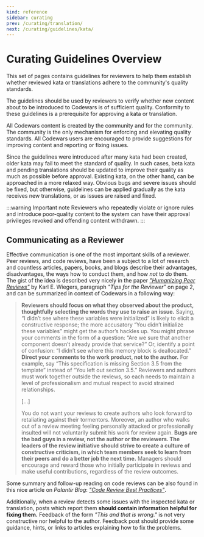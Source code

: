 ```yaml
---
kind: reference
sidebar: curating
prev: /curating/translation/
next: /curating/guidelines/kata/
---
```



# Curating Guidelines Overview

This set of pages contains guidelines for reviewers to help them establish whether reviewed kata or translations adhere to the community's quality standards.

The guidelines should be used by reviewers to verify whether new content about to be introduced to Codewars is of sufficient quality. Conformity to these guidelines is a prerequisite for approving a kata or translation.

All Codewars content is created by the community and for the community. The community is the only mechanism for enforcing and elevating quality standards. All Codewars users are encouraged to provide suggestions for improving content and reporting or fixing issues.

Since the guidelines were introduced after many kata had been created, older kata may fail to meet the standard of quality. In such cases, beta kata and pending translations should be updated to improve their quality as much as possible before approval. Existing kata, on the other hand, can be approached in a more relaxed way. Obvious bugs and severe issues should be fixed, but otherwise, guidelines can be applied gradually as the kata receives new translations, or as issues are raised and fixed.

:::warning Important note
Reviewers who repeatedly violate or ignore rules and introduce poor-quality content to the system can have their approval privileges revoked and offending content withdrawn.
:::


## Communicating as a Reviewer

Effective communication is one of the most important skills of a reviewer. Peer reviews, and code reviews, have been a subject to a lot of research and countless articles, papers, books, and blogs describe their advantages, disadvantages, the ways how to conduct them, and how _not_ to do them. The gist of the idea is described very nicely in the paper [_"Humanizing Peer Reviews"_](https://www.processimpact.com/articles/humanizing_reviews.pdf) by Karl E. Wiegers, paragraph _"Tips for the Reviewer"_ on page 2, and can be summarized in context of Codewars in a following way:

> **Reviewers should focus on what they observed about the product, thoughtfully selecting the words they use to raise an issue.** Saying, “I didn’t see where these variables were initialized” is likely to elicit a constructive response; the more accusatory “You didn’t initialize these variables” might get the author’s hackles up. You might phrase your comments in the form of a question: “Are we sure that another component doesn’t already provide that service?” Or, identify a point of confusion: “I didn’t see where this memory block is deallocated.” **Direct your comments to the work product, not to the author.** For example, say “This specification is missing Section 3.5 from the template” instead of “You left out section 3.5.” Reviewers and authors must work together outside the reviews, so each needs to maintain a level of professionalism and mutual respect to avoid strained relationships.
>
> [...]
>
> You do not want your reviews to create authors who look forward to retaliating against their tormentors. Moreover, an author who walks out of a review meeting feeling personally attacked or professionally insulted will not voluntarily submit his work for review again. **Bugs are the bad guys in a review, not the author or the reviewers. The leaders of the review initiative should strive to create a culture of constructive criticism, in which team members seek to learn from their peers and do a better job the next time.** Managers should encourage and reward those who initially participate in reviews and make useful contributions, regardless of the review outcomes.

Some summary and follow-up reading on code reviews can be also found in this nice article on _Palantir Blog_: [_"Code Review Best Practices"_](https://medium.com/palantir/code-review-best-practices-19e02780015f).

Additionally, when a review detects some issues with the inspected kata or translation, posts which report them **should contain information helpful for fixing them.** Feedback of the form _"This and that is wrong."_ is not very constructive nor helpful to the author. Feedback post should provide some guidance, hints, or links to articles explaining how to fix the problems.
